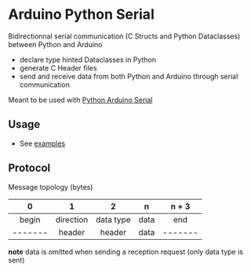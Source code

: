 # Arduino Python Serial

Bidirectionnal serial communication (C Structs and Python Dataclasses) between Python and Arduino

- declare type hinted Dataclasses in Python
- generate C Header files
- send and receive data from both Python and Arduino through serial communication

Meant to be used with [Python Arduino Serial](https://github.com/MrFrangipane/python-arduino-serial)

## Usage

- See [examples](/examples)

## Protocol

Message topology (bytes)

|    0    |     1     |     2     |  n   |  n + 3  |
|:-------:|:---------:|:---------:|:----:|:-------:|
|  begin  | direction | data type | data |   end   |
| ------- |  header   |  header   | data | ------- |

**note** data is omitted when sending a reception request (only data type is sent)
